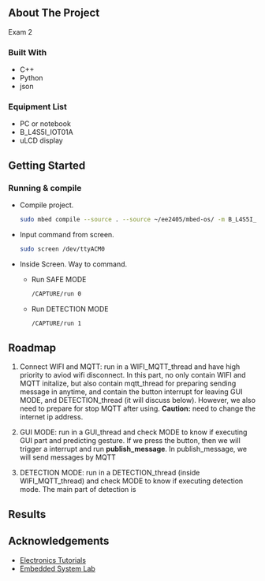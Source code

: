 <!-- ABOUT THE PROJECT -->
## About The Project

Exam 2

### Built With

* C++
* Python
* json

### Equipment List

* PC or notebook
* B_L4S5I_IOT01A
* uLCD display

<!-- GETTING STARTED -->
## Getting Started

### Running & compile

* Compile project.
  
    ```sh
    sudo mbed compile --source . --source ~/ee2405/mbed-os/ -m B_L4S5I_IOT01A -t GCC_ARM -f
    ```

* Input command from screen.
    
    ```sh
    sudo screen /dev/ttyACM0
    ```

* Inside Screen. Way to command.
    
    * Run SAFE MODE 
        
        ```sh
        /CAPTURE/run 0
        ```

    * Run DETECTION MODE 
        
        ```sh
        /CAPTURE/run 1
        ```


<!-- ROADMAP -->
## Roadmap
1. Connect WIFI and MQTT: run in a WIFI_MQTT_thread and have high priority to aviod wifi disconnect.
    In this part, no only contain WIFI and MQTT initalize, but also contain mqtt_thread for preparing sending message in anytime, and contain the button interrupt for leaving GUI MODE, and DETECTION_thread (it will discuss below).
    However, we also need to prepare for stop MQTT after using. 
    <strong>Caution:</strong> need to change the internet ip address.

1. GUI MODE: run in a GUI_thread and check MODE to know if executing GUI part and predicting gesture. If we press the button, then we will trigger a interrupt and run <strong>publish_message</strong>. In publish_message, we will send messages by MQTT

1. DETECTION MODE: run in a DETECTION_thread (inside WIFI_MQTT_thread) and check MODE to know if executing detection mode. 
    The main part of detection is 

<!-- Screenshot -->
## Results

<!-- ACKNOWLEDGEMENTS -->
## Acknowledgements

* [Electronics Tutorials](https://www.electronics-tutorials.ws/filter/filter_2.html)
* [Embedded System Lab](https://www.ee.nthu.edu.tw/ee240500/)

